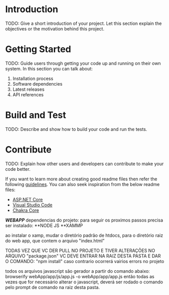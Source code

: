 # Introduction 
TODO: Give a short introduction of your project. Let this section explain the objectives or the motivation behind this project. 

# Getting Started
TODO: Guide users through getting your code up and running on their own system. In this section you can talk about:
1.	Installation process
2.	Software dependencies
3.	Latest releases
4.	API references

# Build and Test
TODO: Describe and show how to build your code and run the tests. 

# Contribute
TODO: Explain how other users and developers can contribute to make your code better. 

If you want to learn more about creating good readme files then refer the following [guidelines](https://www.visualstudio.com/en-us/docs/git/create-a-readme). You can also seek inspiration from the below readme files:
- [ASP.NET Core](https://github.com/aspnet/Home)
- [Visual Studio Code](https://github.com/Microsoft/vscode)
- [Chakra Core](https://github.com/Microsoft/ChakraCore)



***WEBAPP***
dependencias do projeto:
para seguir os proximos passos precisa ser instalado:
**NODE JS
**XAMMP

ao instalar o xamp, mudar o diretório padrão de htdocs, para o diretório
raiz do web app, que contem o arquivo "index.html"


TODAS VEZ QUE VC DER PULL NO PROJETO E TIVER ALTERAÇÕES NO ARQUIVO
"package.json"
VC DEVE ENTRAR NA RAIZ DESTA PASTA E DAR O COMANDO:
"npm install"
caso contrario ocorrerá vairios errors no projeto


todos os arquivos javascript são gerador a partir do comando abaixo:
browserify webApp/app/js/app.js -o webApp/app/app.js
então todas as vezes que for necessário alterar o javascript, deverá ser rodado o comando
pelo prompt de comando na raiz desta pasta.